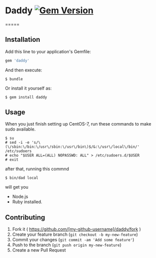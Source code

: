 # Daddy [![Gem Version](https://badge.fury.io/rb/daddy.svg)](https://badge.fury.io/rb/daddy)
=====

## Installation

Add this line to your application's Gemfile:

```ruby
gem 'daddy'
```

And then execute:

    $ bundle

Or install it yourself as:

    $ gem install daddy

## Usage

When you just finish setting up CentOS-7, run these commands to make sudo available.
```
$ su
# sed -i -e 's/\(\/sbin:\/bin:\/usr\/sbin:\/usr\/bin\)$/&:\/usr\/local\/bin/' /etc/sudoers
# echo "$USER ALL=(ALL) NOPASSWD: ALL" > /etc/sudoers.d/$USER
# exit
```

after that, running this commnd
```
$ bin/dad local
```
will get you
* Node.js
* Ruby
installed.

## Contributing

1. Fork it ( https://github.com/[my-github-username]/daddy/fork )
2. Create your feature branch (`git checkout -b my-new-feature`)
3. Commit your changes (`git commit -am 'Add some feature'`)
4. Push to the branch (`git push origin my-new-feature`)
5. Create a new Pull Request
